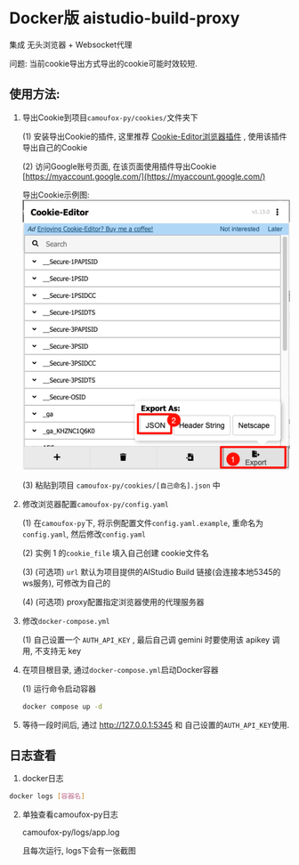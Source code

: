 # Docker版 aistudio-build-proxy
集成 无头浏览器 + Websocket代理

问题: 当前cookie导出方式导出的cookie可能时效较短.

## 使用方法:
1. 导出Cookie到项目`camoufox-py/cookies/`文件夹下

    (1) 安装导出Cookie的插件, 这里推荐 [Cookie-Editor浏览器插件](https://chromewebstore.google.com/detail/cookie-editor/hlkenndednhfkekhgcdicdfddnkalmdm)
    , 使用该插件导出自己的Cookie

    (2) 访问Google账号页面, 在该页面使用插件导出Cookie [https://myaccount.google.com/](https://myaccount.google.com/)

    导出Cookie示例图:
    ![cookie-editor](/img/Cookie_Editor.png)
    
    (3) 粘贴到项目 `camoufox-py/cookies/[自己命名].json` 中

2. 修改浏览器配置`camoufox-py/config.yaml`

    (1) 在`camoufox-py`下, 将示例配置文件`config.yaml.example`, 重命名为 `config.yaml`, 然后修改`config.yaml`

    (2) 实例 1 的`cookie_file` 填入自己创建 cookie文件名

    (3) (可选项) `url` 默认为项目提供的AIStudio Build 链接(会连接本地5345的ws服务), 可修改为自己的

    (4) (可选项) proxy配置指定浏览器使用的代理服务器

3. 修改`docker-compose.yml`
    
    (1) 自己设置一个 `AUTH_API_KEY` , 最后自己调 gemini 时要使用该 apikey 调用, 不支持无 key
4. 在项目根目录, 通过`docker-compose.yml`启动Docker容器

    (1) 运行命令启动容器
    ```bash
    docker compose up -d
    ```

5. 等待一段时间后, 通过 http://127.0.0.1:5345 和 自己设置的`AUTH_API_KEY`使用.

## 日志查看
1. docker日志
```bash
docker logs [容器名]
```
2. 单独查看camoufox-py日志

    camoufox-py/logs/app.log

    且每次运行, logs下会有一张截图

